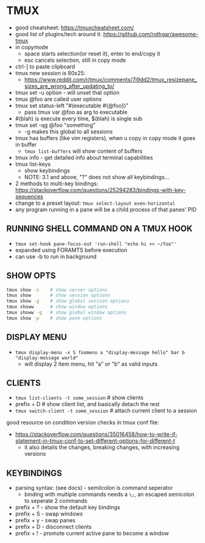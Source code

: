 # TMUX
- good cheatsheet: https://tmuxcheatsheet.com/
- good list of plugins/tech around it: https://github.com/rothgar/awesome-tmux
- in copymode
    - space starts selection(or reset it), enter to end/copy it
    - esc cancels selection, still in copy mode
- ctrl-] to paste clipboard
- tmux new session is 80x25:
    - https://www.reddit.com/r/tmux/comments/7i9dd2/tmux_resizepane_sizes_are_wrong_after_updating_to/
- tmux set -u option   - will unset that option
- tmux @foo are called user options
- tmux set status-left "#(executable #{@foo})"
    - pass tmux var @foo as arg to executable
- #(blah) is execute every time, $(blah) is single sub
- tmux set -qg @foo "something"
    - -g makes this global to all sessions
- tmux has buffers (like vim registers), when u copy in copy mode it goes in buffer
    - `tmux list-buffers` will show content of buffers
- tmux info - get detailed info about terminal capabilities
- tmux list-keys
    - show keybindings
    - NOTE: 3.1 and above, "?" does not show all keybindings...
- 2 methods to multi-key bindings: https://stackoverflow.com/questions/25294283/bindings-with-key-sequences
- change to a preset layout: `tmux select-layout even-horizontal`
- any program running in a pane will be a child process of that panes' PID

## RUNNING SHELL COMMAND ON A TMUX HOOK
- `tmux set-hook pane-focus-out 'run-shell "echo hi >> ~/foo"'`
- expanded using FORAMTS before execution
- can use -b to run in background

## SHOW OPTS
```sh
tmux show -s    # show server options
tmux show       # show session options
tmux show -g    # show global session options
tmux showw      # show window options
tmux showw -g   # show global window options
tmux show -p    # show pane options
```

## DISPLAY MENU
- `tmux display-menu -x S foomenu a "display-message hello" bar b "display-message world"`
    - will display 2 item menu, hit "a" or "b" as valid inputs

## CLIENTS
- `tmux list-clients -t some_session`      # show clients
- prefix + D                               # show client list, and basically detach the rest
- `tmux switch-client -t some_session`     # attach current client to a session

good resource on condition version checks in tmux conf file:
- https://stackoverflow.com/questions/35016458/how-to-write-if-statement-in-tmux-conf-to-set-different-options-for-different-t
    - it also details the changes, breaking changes, with increasing versions

## KEYBINDINGS
- parsing syntax: (see docs) - semilcolon is command seperator
    - binding with multiple commands needs a `\;`, an escaped semicolon to seperate 2 commands
- prefix + ?  - show the default key bindings
- prefix + S  - swap windows
- prefix + y  - swap panes
- prefix + D  - disconnect clients
- prefix + ! - promote current active pane to become a window

